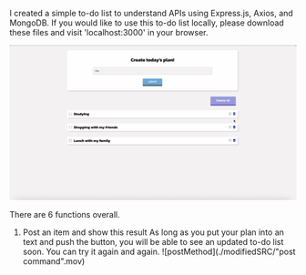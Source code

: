 I created a simple to-do list to understand APIs using Express.js, Axios, and MongoDB. If you would like to use this to-do list locally, please download these files and visit 'localhost:3000' in your browser.

![screenshot](./discription/screenshot.png)

There are 6 functions overall.
1. Post an item and show this result
   As long as you put your plan into an text and push the button, you will be able to see an updated to-do list soon. You can try it again and again.
   ![postMethod](./modifiedSRC/"post command".mov)
